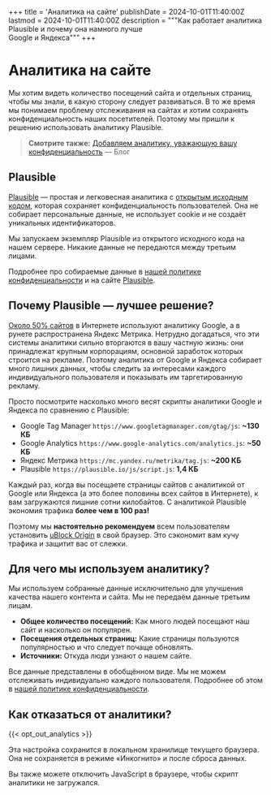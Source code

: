 +++
title = 'Аналитика на сайте'
publishDate = 2024-10-01T11:40:00Z
lastmod = 2024-10-01T11:40:00Z
description = """Как работает аналитика Plausible и почему она намного лучше \
Google и Яндекса"""
+++

# Аналитика на сайте

Мы хотим видеть количество посещений сайта и отдельных страниц, чтобы мы знали,
в какую сторону следует развиваться. В то же время мы понимаем проблему
отслеживания на сайтах и хотим сохранять конфиденциальность наших посетителей.
Поэтому мы пришли к решению использовать аналитику Plausible.

> **Смотрите также:**
[Добавляем аналитику, уважающую вашу конфиденциальность](/blog/2024/10/adding-analytics)
— Блог

## Plausible

[Plausible] — простая и легковесная аналитика с
[открытым исходным кодом](https://github.com/plausible/analytics), которая
сохраняет конфиденциальность пользователей. Она не собирает персональные данные,
не использует cookie и не создаёт уникальных идентификаторов.

Мы запускаем экземпляр Plausible из открытого исходного кода на нашем сервере.
Никакие данные не передаются между третьим лицами.

Подробнее про собираемые данные в [нашей политике конфиденциальности] и на
сайте [Plausible](https://plausible.io/privacy-focused-web-analytics).

[Plausible]: https://plausible.io
[нашей политике конфиденциальности]: /faq/privacy-policy

## Почему Plausible — лучшее решение?

[Около 50% сайтов] в Интернете используют аналитику Google, а в рунете
распространена Яндекс Метрика. Нетрудно догадаться, что эти системы аналитики
сильно вторгаются в вашу частную жизнь: они принадлежат крупным корпорациям,
основной заработок которых строится на рекламе. Поэтому аналитика от Google и
Яндекса собирает много лишних данных, чтобы следить за интересами каждого
индивидуального пользователя и показывать им таргетированную рекламу.

Просто посмотрите насколько много весят скрипты аналитики Google и Яндекса по
сравнению с Plausible:

- Google Tag Manager `https://www.googletagmanager.com/gtag/js`: **~130 КБ**
- Google Analytics `https://www.google-analytics.com/analytics.js`: **~50 КБ**
- Яндекс Метрика `https://mc.yandex.ru/metrika/tag.js`: **~200 КБ**
- Plausible `https://plausible.io/js/script.js`: **1,4 КБ**

Каждый раз, когда вы посещаете страницы сайтов с аналитикой от Google или
Яндекса (а это более половины всех сайтов в Интернете), к вам загружаются
лишние сотни килобайтов. С аналитикой Plausible экономия трафика **более чем
в 100 раз!**

Поэтому мы **настоятельно рекомендуем** всем пользователям установить
[uBlock Origin](/wiki/ublock-origin) в свой браузер. Это сэкономит вам кучу
трафика и защитит вас от слежки.

[Около 50% сайтов]: https://w3techs.com/technologies/history_overview/traffic_analysis/all

## Для чего мы используем аналитику?

Мы используем собранные данные исключительно для улучшения качества нашего
контента и сайта. Мы не передаём данные третьим лицам.

- **Общее количество посещений:** Как много людей посещают наш сайт и насколько
он популярен.
- **Посещения отдельных страниц:** Какие страницы пользуются популярностью и
что следует почаще обновлять.
- **Источники:** Откуда люди узнают о нашем сайте.

Все данные представлены в обобщённом виде. Мы не можем отслеживать индивидуально
каждого пользователя. Подробнее об этом в [нашей политике конфиденциальности].

## Как отказаться от аналитики?

{{< opt_out_analytics >}}

Эта настройка сохранится в локальном хранилище текущего браузера. Она не
сохраняется в режиме «Инкогнито» и после сброса данных.

Вы также можете отключить JavaScript в браузере, чтобы скрипт аналитики не
загружался.
